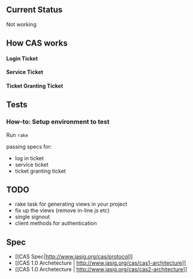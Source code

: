 ## Current Status

Not working

## How CAS works

#### Login Ticket

#### Service Ticket

#### Ticket Granting Ticket

## Tests

### How-to: Setup environment to test

Run `rake` 

passing specs for:

* log in ticket
* service ticket
* ticket granting ticket

## TODO

* rake task for generating views in your project
* fix up the views (remove in-line js etc)
* single signout
* client methods for authentication

## Spec

* [[CAS Spec|http://www.jasig.org/cas/protocol]]
* [[CAS 1.0 Archetecture | http://www.jasig.org/cas/cas1-architecture]]
* [[CAS 1.0 Archetecture | http://www.jasig.org/cas/cas2-architecture]]